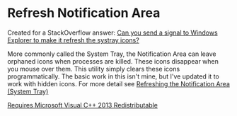 # Refresh Notification Area

Created for a StackOverflow answer:
[Can you send a signal to Windows Explorer to make it refresh the systray icons?](https://stackoverflow.com/questions/74723/can-you-send-a-signal-to-windows-explorer-to-make-it-refresh-the-systray-icons/18038441#18038441)

More commonly called the System Tray, the Notification Area can leave orphaned icons when processes are killed. These icons disappear when you mouse over them. This utility simply clears these icons programmatically. The basic work in this isn't mine, but I've updated it to work with hidden icons. For more detail see [Refreshing the Notification Area (System Tray)](http://blog.stephenklancher.com/2013/08/refreshing-the-notification-area-system-tray)

[Requires Microsoft Visual C++ 2013 Redistributable](http://www.microsoft.com/en-us/download/details.aspx?id=40784)